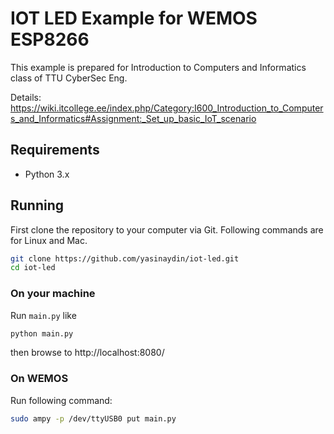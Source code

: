 # IOT LED Example for WEMOS ESP8266

This example is prepared for Introduction to Computers and Informatics class of TTU CyberSec Eng.

Details: https://wiki.itcollege.ee/index.php/Category:I600_Introduction_to_Computers_and_Informatics#Assignment:_Set_up_basic_IoT_scenario

## Requirements
* Python 3.x

## Running

First clone the repository to your computer via Git. Following commands are for Linux and Mac.
```sh
git clone https://github.com/yasinaydin/iot-led.git
cd iot-led
```

### On your machine

Run `main.py` like
```sh
python main.py
```
then browse to http://localhost:8080/

### On WEMOS

Run following command:

```sh
sudo ampy -p /dev/ttyUSB0 put main.py 
```
